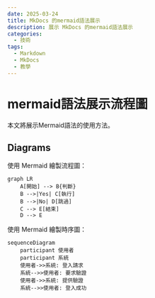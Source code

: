 ```yaml
---
date: 2025-03-24
title: MkDocs 的mermaid語法展示
description: 展示 MkDocs 的mermaid語法展示
categories:
  - 技術
tags:
  - Markdown
  - MkDocs
  - 教學
---
```


# mermaid語法展示流程圖

本文將展示Mermaid語法的使用方法。

<!-- more -->

## Diagrams

使用 Mermaid 繪製流程圖：

```mermaid
graph LR
    A[開始] --> B{判斷}
    B -->|Yes| C[執行]
    B -->|No| D[跳過]
    C --> E[結束]
    D --> E
```

使用 Mermaid 繪製時序圖：

```mermaid
sequenceDiagram
    participant 使用者
    participant 系統
    使用者->>系統: 登入請求
    系統-->>使用者: 要求驗證
    使用者->>系統: 提供驗證
    系統-->>使用者: 登入成功
```